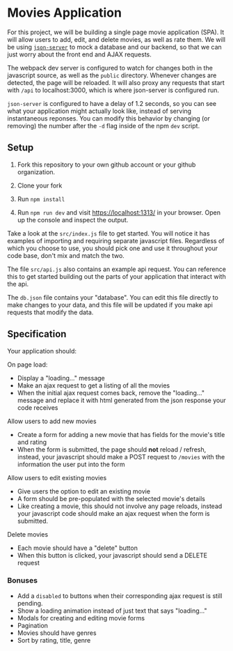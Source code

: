 # Movies Application

For this project, we will be building a single page movie application (SPA). It
will allow users to add, edit, and delete movies, as well as rate them. We will
be using [`json-server`](https://github.com/typicode/json-server) to mock a
database and our backend, so that we can just worry about the front end and AJAX
requests.

The webpack dev server is configured to watch for changes both in the javascript
source, as well as the `public` directory. Whenever changes are detected, the
page will be reloaded. It will also proxy any requests that start with `/api` to
localhost:3000, which is where json-server is configured run.

`json-server` is configured to have a delay of 1.2 seconds, so you can see what
your application might actually look like, instead of serving instantaneous
reponses. You can modify this behavior by changing (or removing) the number
after the `-d` flag inside of the npm `dev` script.

## Setup

1. Fork this repository to your own github account or your github organization.

1. Clone your fork

1. Run `npm install`

1. Run `npm run dev` and visit
   [https://localhost:1313/](https://localhost:1313/) in your browser. Open up
   the console and inspect the output.

Take a look at the `src/index.js` file to get started. You will notice it has
examples of importing and requiring separate javascript files. Regardless of
which you choose to use, you should pick one and use it throughout your code
base, don't mix and match the two.

The file `src/api.js` also contains an example api request. You can
reference this to get started building out the parts of your application that
interact with the api.

The `db.json` file contains your "database". You can edit this file directly to
make changes to your data, and this file will be updated if you make api
requests that modify the data.

## Specification

Your application should:

On page load:

- Display a "loading..." message
- Make an ajax request to get a listing of all the movies
- When the initial ajax request comes back, remove the "loading..." message
  and replace it with html generated from the json response your code
  receives

Allow users to add new movies

- Create a form for adding a new movie that has fields for the movie's title
  and rating
- When the form is submitted, the page should **not** reload / refresh,
  instead, your javascript should make a POST request to `/movies` with the
  information the user put into the form

Allow users to edit existing movies

- Give users the option to edit an existing movie
- A form should be pre-populated with the selected movie's details
- Like creating a movie, this should not involve any page reloads, instead
  your javascript code should make an ajax request when the form is
  submitted.

Delete movies

- Each movie should have a "delete" button
- When this button is clicked, your javascript should send a DELETE request

### Bonuses

- Add a `disabled` to buttons when their corresponding ajax request is still
  pending.
- Show a loading animation instead of just text that says "loading..."
- Modals for creating and editing movie forms
- Pagination
- Movies should have genres
- Sort by rating, title, genre
